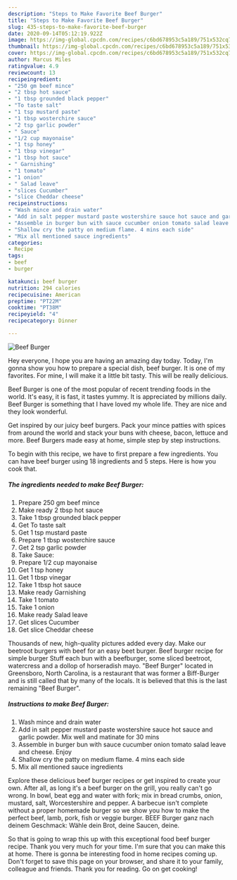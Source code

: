 ```yaml
---
description: "Steps to Make Favorite Beef Burger"
title: "Steps to Make Favorite Beef Burger"
slug: 435-steps-to-make-favorite-beef-burger
date: 2020-09-14T05:12:19.922Z
image: https://img-global.cpcdn.com/recipes/c6bd678953c5a189/751x532cq70/beef-burger-recipe-main-photo.jpg
thumbnail: https://img-global.cpcdn.com/recipes/c6bd678953c5a189/751x532cq70/beef-burger-recipe-main-photo.jpg
cover: https://img-global.cpcdn.com/recipes/c6bd678953c5a189/751x532cq70/beef-burger-recipe-main-photo.jpg
author: Marcus Miles
ratingvalue: 4.9
reviewcount: 13
recipeingredient:
- "250 gm beef mince"
- "2 tbsp hot sauce"
- "1 tbsp grounded black pepper"
- "To taste salt"
- "1 tsp mustard paste"
- "1 tbsp wosterchire sauce"
- "2 tsp garlic powder"
- " Sauce"
- "1/2 cup mayonaise"
- "1 tsp honey"
- "1 tbsp vinegar"
- "1 tbsp hot sauce"
- " Garnishing"
- "1 tomato"
- "1 onion"
- " Salad leave"
- "slices Cucumber"
- "slice Cheddar cheese"
recipeinstructions:
- "Wash mince and drain water"
- "Add in salt pepper mustard paste wostershire sauce hot sauce and garlic powder. Mix well and matinate for 30 mins"
- "Assemble in burger bun with sauce cucumber onion tomato salad leave and cheese. Enjoy"
- "Shallow cry the patty on medium flame. 4 mins each side"
- "Mix all mentioned sauce ingredients"
categories:
- Recipe
tags:
- beef
- burger

katakunci: beef burger 
nutrition: 294 calories
recipecuisine: American
preptime: "PT22M"
cooktime: "PT38M"
recipeyield: "4"
recipecategory: Dinner

---
```



![Beef Burger](https://img-global.cpcdn.com/recipes/c6bd678953c5a189/751x532cq70/beef-burger-recipe-main-photo.jpg)

Hey everyone, I hope you are having an amazing day today. Today, I'm gonna show you how to prepare a special dish, beef burger. It is one of my favorites. For mine, I will make it a little bit tasty. This will be really delicious.

Beef Burger is one of the most popular of recent trending foods in the world. It's easy, it is fast, it tastes yummy. It is appreciated by millions daily. Beef Burger is something that I have loved my whole life. They are nice and they look wonderful.

Get inspired by our juicy beef burgers. Pack your mince patties with spices from around the world and stack your buns with cheese, bacon, lettuce and more. Beef Burgers made easy at home, simple step by step instructions.


To begin with this recipe, we have to first prepare a few ingredients. You can have beef burger using 18 ingredients and 5 steps. Here is how you cook that.

<!--inarticleads1-->

##### The ingredients needed to make Beef Burger:

1. Prepare 250 gm beef mince
1. Make ready 2 tbsp hot sauce
1. Take 1 tbsp grounded black pepper
1. Get To taste salt
1. Get 1 tsp mustard paste
1. Prepare 1 tbsp wosterchire sauce
1. Get 2 tsp garlic powder
1. Take  Sauce:
1. Prepare 1/2 cup mayonaise
1. Get 1 tsp honey
1. Get 1 tbsp vinegar
1. Take 1 tbsp hot sauce
1. Make ready  Garnishing
1. Take 1 tomato
1. Take 1 onion
1. Make ready  Salad leave
1. Get slices Cucumber
1. Get slice Cheddar cheese


Thousands of new, high-quality pictures added every day. Make our beetroot burgers with beef for an easy beet burger. Beef burger recipe for simple burger Stuff each bun with a beefburger, some sliced beetroot, watercress and a dollop of horseradish mayo. &#34;Beef Burger&#34; located in Greensboro, North Carolina, is a restaurant that was former a Biff-Burger and is still called that by many of the locals. It is believed that this is the last remaining &#34;Beef Burger&#34;. 

<!--inarticleads2-->

##### Instructions to make Beef Burger:

1. Wash mince and drain water
1. Add in salt pepper mustard paste wostershire sauce hot sauce and garlic powder. Mix well and matinate for 30 mins
1. Assemble in burger bun with sauce cucumber onion tomato salad leave and cheese. Enjoy
1. Shallow cry the patty on medium flame. 4 mins each side
1. Mix all mentioned sauce ingredients


Explore these delicious beef burger recipes or get inspired to create your own. After all, as long it&#39;s a beef burger on the grill, you really can&#39;t go wrong. In bowl, beat egg and water with fork; mix in bread crumbs, onion, mustard, salt, Worcestershire and pepper. A barbecue isn&#39;t complete without a proper homemade burger so we show you how to make the perfect beef, lamb, pork, fish or veggie burger. BEEF Burger ganz nach deinem Geschmack: Wähle dein Brot, deine Saucen, deine. 

So that is going to wrap this up with this exceptional food beef burger recipe. Thank you very much for your time. I'm sure that you can make this at home. There is gonna be interesting food in home recipes coming up. Don't forget to save this page on your browser, and share it to your family, colleague and friends. Thank you for reading. Go on get cooking!
